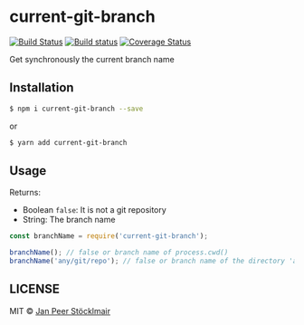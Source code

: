 # current-git-branch

[![Build Status](https://travis-ci.org/JPeer264/node-current-git-branch.svg?branch=master)](https://travis-ci.org/JPeer264/node-current-git-branch)
[![Build status](https://ci.appveyor.com/api/projects/status/ehj6762gbj1e2qyc?svg=true)](https://ci.appveyor.com/project/JPeer264/node-current-git-branch)
[![Coverage Status](https://coveralls.io/repos/github/JPeer264/node-current-git-branch/badge.svg?branch=master)](https://coveralls.io/github/JPeer264/node-current-git-branch?branch=master)

Get synchronously the current branch name

## Installation

```sh
$ npm i current-git-branch --save
```
or
```sh
$ yarn add current-git-branch
```

## Usage

Returns:
- Boolean `false`: It is not a git repository
- String: The branch name

```js
const branchName = require('current-git-branch');

branchName(); // false or branch name of process.cwd()
branchName('any/git/repo'); // false or branch name of the directory 'any/git/repo'
```

## LICENSE

MIT © [Jan Peer Stöcklmair](https://www.jpeer.at)
